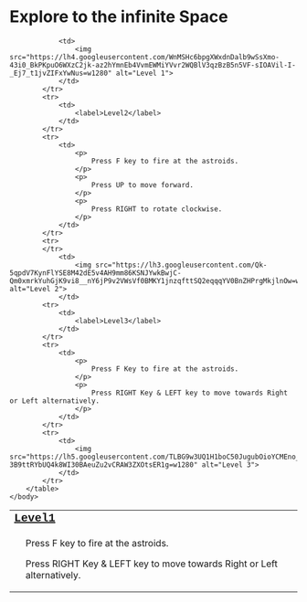 <html>
    <style>
        label{
            text-decoration-line: underline;
            font-weight: 900;
            font-size: 20px;
            font-family: 'Courier New', Courier, monospace;
        }
        p{
            margin-left: 20px;
        }
        img{
            width: 400px;
            height: 300px;
            margin-left: 20px;
        }
    </style>
    <body>
        <h1>Explore to the infinite Space</h1>
        <table>
            <tr>
                <td>
                    <label>Level1</label>
                </td>
            </tr>
            <tr>
                <td>
                    <p>
                        Press F key to fire at the astroids.
                    </p>
                    <p>
                        Press RIGHT Key & LEFT key to move towards Right or Left alternatively.
                    </p>
                </td>
            </tr>
            <tr>
                
                <td>
                    <img src="https://lh4.googleusercontent.com/WnMSHc6bpgXWxdnDalb9wSsXmo-43i0_BkPKpuO6WXzC2jk-az2hYmnEb4VvmEWMiYVvr2WQBlV3qzBzB5n5VF-sIOAVil-I-_Ej7_t1jvZIFxYwNus=w1280" alt="Level 1">
                </td>
            </tr>
            <tr>
                <td>
                    <label>Level2</label>
                </td>
            </tr>
            <tr>
                <td>
                    <p>
                        Press F key to fire at the astroids.
                    </p>
                    <p>
                        Press UP to move forward.
                    </p>
                    <p>
                        Press RIGHT to rotate clockwise.
                    </p>
                </td>
            </tr>
            <tr>
            </tr>
                <td>
                    <img src="https://lh3.googleusercontent.com/Qk-5qpdV7KynFlYSE8M42dE5v4AH9mm86KSNJYwkBwjC-Qm0xmrkYuhGjK9vi8__nY6jP9v2VWsVf0BMKY1jnzqfttSQ2eqqqYV0BnZHPrgMkjlnOw=w1280" alt="Level 2">
                </td>
            <tr>
                <td>
                    <label>Level3</label>
                </td>
            </tr>
            <tr>
                <td>
                    <p>
                        Press F Key to fire at the astroids.
                    </p>
                    <p> 
                        Press RIGHT Key & LEFT key to move towards Right or Left alternatively.
                    </p>
                </td>
            </tr>
            <tr>
                <td>
                    <img src="https://lh5.googleusercontent.com/TLBG9w3UQ1H1boC50JugubOioYCMEno_wV3Vf3Bj_EqZDOqIzrhJvLHsPDKrQQRxDJFzOo5XDK-3B9ttRYbUQ4k8WI30BAeuZu2vCRAW3ZXOtsER1g=w1280" alt="Level 3">
                </td>
            </tr>
        </table>
    </body>
</html>